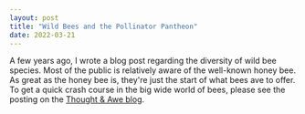 ```yaml
---
layout: post
title: "Wild Bees and the Pollinator Pantheon"
date: 2022-03-21
---
```


A few years ago, I wrote a blog post regarding the diversity of wild bee species. Most of the public is relatively aware of the well-known honey bee. As great as 
the honey bee is, they're just the start of what bees ave to offer. To get a quick crash course in the big wide world of bees, please see the posting on the [Thought & Awe blog](https://www.thoughtandawe.net/biology/wild-bees/).
